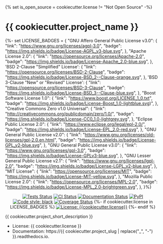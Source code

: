 {% set is_open_source = cookiecutter.license != "Not Open Source" -%}
# {{ cookiecutter.project_name }}


{%- set LICENSE_BADGES = {
    "GNU Affero General Public License v3.0": {
        "link": "https://www.gnu.org/licenses/agpl-3.0",
        "badge": "https://img.shields.io/badge/License-AGPL_v3-blue.svg",
    },
    "Apache License 2.0": {
        "link": "https://opensource.org/licenses/Apache-2.0",
        "badge": "https://img.shields.io/badge/License-Apache_2.0-blue.svg",
    },
    'BSD 2-Clause "Simplified" License': {
        "link": "https://opensource.org/licenses/BSD-2-Clause",
        "badge": "https://img.shields.io/badge/License-BSD_2--Clause-orange.svg",
    },
    'BSD 3-Clause "New" or "Revised" License': {
        "link": "https://opensource.org/licenses/BSD-3-Clause",
        "badge": "https://img.shields.io/badge/License-BSD_3--Clause-blue.svg",
    },
    "Boost Software License 1.0": {
        "link": "https://www.boost.org/LICENSE_1_0.txt",
        "badge": "https://img.shields.io/badge/License-Boost_1.0-lightblue.svg)",
    },
    "Creative Commons Zero v1.0 Universal": {
        "link": "http://creativecommons.org/publicdomain/zero/1.0/",
        "badge": "https://img.shields.io/badge/License-CC0_1.0-lightgrey.svg",
    },
    "Eclipse Public License 2.0": {
        "link": "https://www.eclipse.org/legal/epl-2.0/",
        "badge": "https://img.shields.io/badge/License-EPL_2.0-red.svg",
    },
    "GNU General Public License v2.0": {
        "link": "https://www.gnu.org/licenses/old-licenses/gpl-2.0.en.html",
        "badge": "https://img.shields.io/badge/License-GPL_v2-blue.svg",
    },
    "GNU General Public License v3.0": {
        "link": "https://www.gnu.org/licenses/gpl-3.0",
        "badge": "https://img.shields.io/badge/License-GPLv3-blue.svg",
    },
    "GNU Lesser General Public License v2.1": {
        "link": "https://www.gnu.org/licenses/lgpl-2.0",
        "badge": "https://img.shields.io/badge/License-LGPL_v2-blue.svg",
    },
    "MIT License": {
        "link": "https://opensource.org/licenses/MIT",
        "badge": "https://img.shields.io/badge/License-MIT-yellow.svg",
    },
    "Mozilla Public License 2.0": {
        "link": "https://opensource.org/licenses/MPL-2.0",
        "badge": "https://img.shields.io/badge/License-MPL_2.0-brightgreen.svg",
    },
}%}


<p align="center">
    <a href="{{ cookiecutter.github_repo_url }}/actions"><img alt="Tests Status" src="{{ cookiecutter.github_repo_url }}/workflows/tests/badge.svg"></a>
    <a href="{{ cookiecutter.github_repo_url }}/actions"><img alt="CI Status" src="{{ cookiecutter.github_repo_url }}/workflows/CI/badge.svg?branch=main"></a>
    <a href="https://{{ cookiecutter.project_slug | replace('_', '-') }}.readthedocs.io/en/latest/?version=latest"><img alt="Documentation Status" src="https://readthedocs.org/projects/{{ cookiecutter.project_slug | replace('_', '-') }}"></a>
    <a href="https://pypi.python.org/pypi/{{ cookiecutter.project_slug }}"><img alt="PyPI" src="(https://img.shields.io/pypi/v/{{ cookiecutter.project_slug }}.svg"></a>
    <a href="{{ cookiecutter.github_repo_url }}"><img alt="Code style: black" src="https://img.shields.io/badge/code%20style-black-000000.svg"></a>
    <a href="https://codecov.io/gh/{{cookiecutter.github_username_or_project}}/{{ cookiecutter.project_slug }}/branch/main/graph/badge.svg"><img alt="Coverage Status" src="https://codecov.io/gh/{{cookiecutter.github_username_or_project}}/{{ cookiecutter.project_slug }}"></a>
    {%- if cookiecutter.license in LICENSE_BADGES %}
    <a href="{{ LICENSE_BADGES[cookiecutter.license]['link'] }}"><img alt="License: {{cookiecutter.license}}" src="{{ LICENSE_BADGES[cookiecutter.license]['badge'] }}"></a>
    {%- endif %}
</p>

{{ cookiecutter.project_short_description }}

- License: {{ cookiecutter.license }}
- Documentation: https://{{ cookiecutter.project_slug | replace("_", "-") }}.readthedocs.io.
